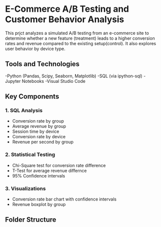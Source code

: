 # E-Commerce A/B Testing and Customer Behavior Analysis

This prjct analyzes a simulated A/B testing from an e-commerce site to determine whether a new feature (treatment) leads to a higher conversion rates and revenue compared to the existing setup(control). It also explores user behavior by device  type.

## Tools and Technologies
-Python (Pandas, Scipy, Seaborn, Matplotlib)
-SQL (via ipython-sql)
-Jupyter Notebooks
-Visual Studio Code

## Key Components
### 1. **SQL Analysis**
- Conversion rate by group
- Average revenue by group
- Session time by device
- Conversion rate by device
- Revenue per second by group

### 2. **Statistical Testing**
- Chi-Square test for conversion rate difference
- T-Test for average revenue differnce
- 95% Confidence intervals

### 3. **Visualizations**
- Conversion rate bar chart with confidence intervals
- Revenue boxplot by group

## Folder Structure
